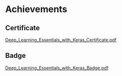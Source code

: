 

# Achievements
## Certificate
[Deep_Learning_Essentials_with_Keras_Certificate.pdf](https://prod-files-secure.s3.us-west-2.amazonaws.com/03e82b26-cccb-4906-bb56-adabcbdc0655/f5cf1405-8a02-49a4-beb6-3d50b033ba6e/Deep_Learning_Essentials_with_Keras_Certificate.pdf?X-Amz-Algorithm=AWS4-HMAC-SHA256&X-Amz-Content-Sha256=UNSIGNED-PAYLOAD&X-Amz-Credential=AKIAT73L2G45HZZMZUHI%2F20240905%2Fus-west-2%2Fs3%2Faws4_request&X-Amz-Date=20240905T211326Z&X-Amz-Expires=3600&X-Amz-Signature=21a26878c3beb105b4564d3fe5e95b215471570884b4842a01f4150a26cf49ef&X-Amz-SignedHeaders=host&x-id=GetObject)
## Badge
[Deep_Learning_Essentials_with_Keras_Badge.pdf](https://prod-files-secure.s3.us-west-2.amazonaws.com/03e82b26-cccb-4906-bb56-adabcbdc0655/5c209097-6d96-477f-a031-edc11aa6225f/Deep_Learning_Essentials_with_Keras_Badge.pdf?X-Amz-Algorithm=AWS4-HMAC-SHA256&X-Amz-Content-Sha256=UNSIGNED-PAYLOAD&X-Amz-Credential=AKIAT73L2G45HZZMZUHI%2F20240905%2Fus-west-2%2Fs3%2Faws4_request&X-Amz-Date=20240905T211326Z&X-Amz-Expires=3600&X-Amz-Signature=2a03057a5a19d5094bf61c75d4a48cf9428c086124028655ca1eeeea2eea61ab&X-Amz-SignedHeaders=host&x-id=GetObject)
